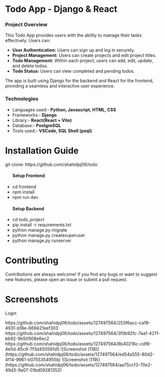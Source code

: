 <h1>Todo App - Django & React </h1>

<h3>Project Overview</h3>

  <p>This Todo App provides users with the ability to manage their tasks effectively. Users can:</p>
    <ul>
        <li><strong>User Authentication:</strong> Users can sign up and log in securely.</li>
        <li><strong>Project Management:</strong> Users can create projects and edit project titles.</li>
        <li><strong>Todo Management:</strong> Within each project, users can add, edit, update, and delete todos.</li>
        <li><strong>Todo Status:</strong> Users can view completed and pending todos.</li>
    </ul>

  <p>The app is built using Django for the backend and React for the frontend, providing a seamless and interactive user experience.</p>


  <h3>Technologies</h3>
  <ul>
        <li>Languages used:-<strong> Python, Javascript, HTML, CSS</strong></li>
        <li>Frameworks:-<strong> Django</strong></li>
        <li>Library:-<strong> React(React + Vite)</strong></li>
        <li>Database:-<strong> PostgreSQL</strong></li>
        <li>Tools used:-<strong> VSCode, SQL Shell (psql)</strong></li>
  </ul>

  <h1>Installation Guide</h1>
      <p>git clone: https://github.com/shahidpj06/todo</p>
    <ul>
      <h4>Setup Frontend</h4>
      <li>cd frontend</li>
      <li>npm install</li>
      <li>npm run dev</li>
    </ul>
    <ul>
      <h4>Setup Backend</h4>
      <li>cd todo_project</li>
      <li>pip install -r requirements.txt</li>
      <li>python manage.py migrate</li>
      <li>python manage.py createsuperuser</li>
      <li>python manage.py runserver</li>
    </ul>


  <h1>Contributing</h1>
    <p>Contributions are always welcome! If you find any bugs or want to suggest new features, please open an issue or submit a pull request.</p>

  <h1>Screenshots</h1>
    <p>Login</p>
    https://github.com/shahidpj06/todo/assets/127497564/253f6acc-ca18-4931-b18e-669421eef303
    https://github.com/shahidpj06/todo/assets/127497564/3f0b92fc-7aa1-4211-bb92-9b50908e6ec2
    https://github.com/shahidpj06/todo/assets/127497564/8b40216c-cdf8-4e5d-85c9-7f3d450591d5
    ![Screenshot (118)](https://github.com/shahidpj06/todo/assets/127497564/ed54a555-80d2-4f14-9961-b0755354955b)
    ![Screenshot (119)](https://github.com/shahidpj06/todo/assets/127497564/aa75ccf3-70e2-49d3-9a07-01bd09281352)


    

  
  
  
